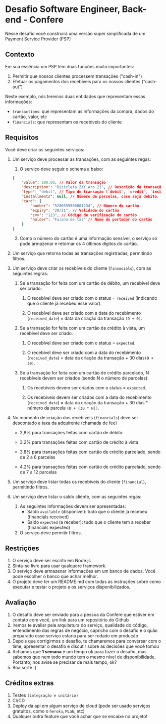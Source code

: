 # Desafio Software Engineer, Back-end - Confere

Nesse desafio você construirá uma versão super simplificada de um Payment Service Provider (PSP)

## Contexto

Em sua essência um PSP tem duas funções muito importantes:

1.  Permitir que nossos clientes processem transações ("cash-in")
2.  Efetuar os pagamentos dos recebíveis para os nossos clientes ("cash-out")

Neste exemplo, nós teremos duas entidades que representam essas informações:	
-   `transactions`: que representam as informações da compra, dados do cartão, valor, etc
-   `financials`: que representam os recebíveis do cliente 
## Requisitos

Você deve criar os seguintes serviços:
1.  Um serviço deve processar as transações, com as seguintes regas:
	1. O serviço deve seguir o schema a baixo:
	```json
	{
		"value": 100.00, // Valor da transação
		"description": "Bicicleta ZXY Aro 21", // Descrição da transação
		"type": "debit", // Tipo de transação (`debit`, `credit`, `installment_credit`)
		"installments": null, // Número de parcelas, caso seja debito, passar `null`
		"card": {
			"number": "5200555500001234", // Número do cartão
			"expiry": "20/21", // Validade do cartão
			"cvv": "123", // Código de verificação do cartão
			"holder": "Fulano de tal" // Nome do portador do cartão
		}
	}
	```
	2. Como o número do cartão é uma informação sensível, o serviço só pode armazenar e retornar os 4 últimos dígitos do cartão.
2.  Um serviço que retorna todas as transações registradas, permitindo filtros. 
3.  Um serviço deve criar os recebíveis do cliente (`financials`), com as seguintes regras:

	1. Se a transação for feita com um cartão de débito, um recebível deve ser criado:

		1. O recebível deve ser criado com o status = `received` (indicando que o cliente já recebeu esse valor).

		2. O recebível deve ser criado com a data do recebimento (`received_date`) = data da criação da transação `(D + 0)`.

	2. Se a transação for feita com um cartão de crédito à vista, um recebível deve ser criado:

		1. O recebível deve ser criado com o status = `expected`.

		2. O recebível deve ser criado com a data do recebimento (`received_date`) = data da criação da transação + 30 dias`(D + 30)`.

	3. Se a transação for feita com um cartão de crédito parcelado, N recebíveis devem ser criados (sendo N o número de parcelas):

		1. Os recebíveis devem ser criados com o status = `expected`.

		2. Os recebíveis devem ser criados com a data do recebimento (`received_date`) = data da criação da transação + 30 dias * número da parcela `(D + (30 * N))`.

4. No momento de criação dos recebíveis (`financials`) deve ser descontado a taxa da adquirente (chamada de fee)

	* 2,8% para transações feitas com cartão de débito

	* 3,2% para transações feitas com cartão de crédito à vista

	* 3.8% para transações feitas com cartão de crédito parcelado, sendo de 2 a 6 parcelas

	* 4.2% para transações feitas com cartão de crédito parcelado, sendo de 7 a 12 parcelas

5.  Um serviço deve listar todas os recebíveis do cliente (`financial`), permitindo filtros.
6.  Um serviço deve listar o saldo cliente, com as seguintes regas:
	1.  As seguintes informações devem ser apresentadas:
		* Saldo `available` (disponível): tudo que o cliente já recebeu (financials received)
		* Saldo `expected` (a receber): tudo que o cliente tem a receber (financials expected)
	2. O serviço deve permitir filtros.

## Restrições

1.  O serviço deve ser escrito em Node.js
2.  Sinta-se livre para usar qualquere framework.
3.  O serviço deve armazenar informações em um banco de dados. Você pode escolher o banco que achar melhor.
4.  O projeto deve ter um README.md com todas as instruções sobre como executar e testar o projeto e os serviços disponibilizados.

## Avaliação

1.  O desafio deve ser enviado para a pessoa da Confere que estiver em contato com você, um link para um repositório do Github
2.  Iremos te avaliar pela arquitetura do serviço, qualidade do código, entendimento das regras de negócio, capricho com o desafio e o quão preparado esse serviço estaria para ser rodado em produção
3.  Depois que corrigirmos o desafio, te chamaremos para conversar com o time, apresentar o desafio e discutir sobre as decisões que você tomou
4.  Achamos que  **1 semana**  é um tempo ok para fazer o desafio, mas sabemos que nem todo mundo tem o mesmo nível de disponibilidade. Portanto, nos avise se precisar de mais tempo, ok?
5.  Boa sorte :)

## Créditos extras

1. Testes `(integração e unitário)`
2. CI/CD
3. Deploy da api em algum serviço de cloud (pode ser usado serviços gratuitos, como o `heroku`, `MLab`, etc)
4. Qualquer outra feature que você achar que se encaixe no projeto!
